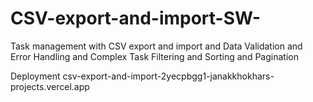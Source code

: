 # CSV-export-and-import-SW-
Task management with CSV  export and import and Data Validation and Error Handling and Complex Task Filtering and Sorting and Pagination

Deployment
csv-export-and-import-2yecpbgg1-janakkhokhars-projects.vercel.app
